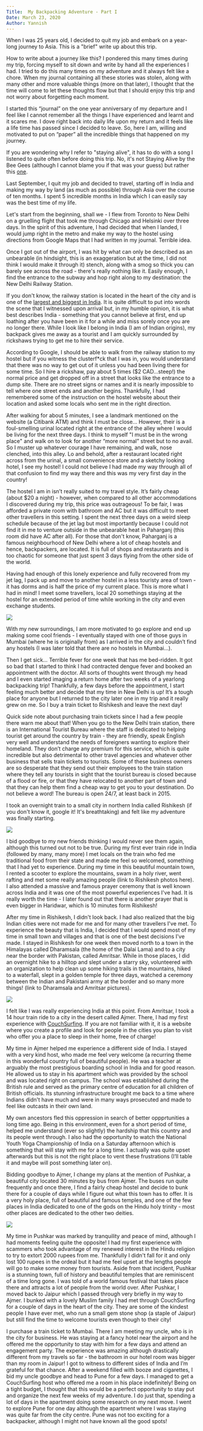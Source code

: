 ```yaml
---
Title:  My Backpacking Adventure - Part I
Date: March 23, 2020
Author: Yannish
---
```

When I was 25 years old, I decided to quit my job and embark on a year-long journey to Asia. This is a "brief" write up about this trip.

How to write about a journey like this? I pondered this many times during my trip, forcing myself to sit down and write by hand all the experiences I had. I tried to do this many times on my adventure and it always felt like a chore. When my journal containing all these stories was stolen, along with many other and more valuable things (more on that later), I thought that the time will come to let these thoughts flow but that I should enjoy this trip and not worry about forgetting each moment.

I started this “journal” on the one year anniversary of my departure and I feel like I cannot remember all the things I have experienced and learnt and it scares me. I dove right back into daily life upon my return and it feels like a life time has passed since I decided to leave. So, here I am, willing and motivated to put on “paper” all the incredible things that happened on my journey.

If you are wondering why I refer to "staying alive", it has to do with a song I listened to quite often before doing this trip. No, it's not Staying Alive by the Bee Gees (although I cannot blame you if that was your guess) but rather this [one](https://www.youtube.com/watch?v=NucJk8TxyRg).

Last September, I quit my job and decided to travel, starting off in India and making my way by land (as much as possible) through Asia over the course of ten months. I spent 5 incredible months in India which I can easily say was the best time of my life.

Let's start from the beginning, shall we - I flew from Toronto to New Delhi on a gruelling flight that took me through Chicago and Helsinki over three days. In the spirit of this adventure, I had decided that when I landed, I would jump right in the metro and make my way to the hostel using directions from Google Maps that I had written in my journal. Terrible idea.

Once I got out of the airport, I was hit by what can only be described as an unbearable (in hindsight, this is an exaggeration but at the time, I did not think I would make it through it) stench, along with a smog so thick you can barely see across the road - there's really nothing like it. Easily enough, I find the entrance to the subway and hop right along to my destination: the New Delhi Railway Station. 

If you don't know, the railway station is located in the heart of the city and is one of the [largest and biggest in India](https://en.wikipedia.org/wiki/New_Delhi_railway_station). It is quite difficult to put into words the scene that I witnessed upon arrival but, in my humble opinion, it is what best describes India - something that you cannot believe at first, end up loathing after you have been in it for a while and miss sorely once you are no longer there. While I look like I belong in India (I am of Indian origins), my backpack gives me away as a tourist and I am quickly surrounded by rickshaws trying to get me to hire their service. 

According to Google, I should be able to walk from the railway station to my hostel but if you witness the clusterf*ck that I was in, you would understand that there was no way to get out of it unless you had been living there for some time. So I hire a rickshaw, pay about 5 times ($2 CAD…steep!) the normal price and get dropped off in a street that looks like the entrance to a dump site. There are no street signs or names and it is nearly impossible to tell where one street ends and another begins. Thankfully, I had remembered some of the instruction on the hostel website about their location and asked some locals who sent me in the right direction. 

After walking for about 5 minutes, I see a landmark mentioned on the website (a Citibank ATM) and think I must be close... However, their is a foul-smelling urinal located right at the entrance of the alley where I would be living for the next three days. I think  to myself "I must be in the wrong place" and walk on to look for another “more normal” street but to no avail. So I muster up whatever courage I have remaining, and walk, nose clenched, into this alley. Lo and behold, after a restaurant located right across from the urinal, a small convenience store and a sketchy looking hotel, I see my hostel! I could not believe I had made my way through all of that confusion to find my way there and this was my very first day in the country!

The hostel I am in isn’t really suited to my travel style. It’s fairly cheap (about $20 a night) - however, when compared to all other accommodations I discovered during my trip, this price was outrageous! To be fair, I was afforded a private room with bathroom and AC but it was difficult to meet other travellers in this setting. I spent the next three days on a weird sleep schedule because of the jet lag but most importantly because I could not find it in me to venture outside in the unbearable heat in Paharganj (this room did have AC after all). For those that don't know, Paharganj is a famous neighbourhood of New Delhi where a lot of cheap hostels and hence, backpackers, are located. It is full of shops and restaurants and is too chaotic for someone that just spent 3 days flying from the other side of the world. 

Having had enough of this lonely experience and fully recovered from my jet lag, I pack up and move to another hostel in a less touristy area of town - it has dorms and is half the price of my current place. This is more what I had in mind! I meet some travellers, local 20 somethings staying at the hostel for an extended period of time while working in the city and even exchange students. 

<img src="https://lh3.googleusercontent.com/W0UR1bMe8-ZLkFsz7VZmRNY6tAqxX6E9UGLO_jZkEF1iw6SM33NP5lXY_T0nYZN6fGd8iv4s-47QoYteOTAeangOehU9O5-2NSVOD0Po6e7rZPZlBIJ26DxiUQcfUVBN0J7l5V_Y86o" />

With my new surroundings, I am more motivated to go explore and end up making some cool friends - I eventually stayed with one of those guys in Mumbai (where he is originally from) as I arrived in the city and couldn’t find any hostels (I was later told that there are no hostels in Mumbai…). 

Then I get sick… Terrible fever for one week that has me bed-ridden. It got so bad that I started to think I had contracted dengue fever and booked an appointment with the doctor. All sorts of thoughts went through my head and I even started imaging a return home after two weeks of a yearlong backpacking trip! Thankfully, a few days before the appointment, I start feeling much better and decide that my time in New Delhi is up! It’s a tough place for anyone but I returned to the city later one in my trip and it really grew on me. So I buy a train ticket to Rishikesh and leave the next day!

Quick side note about purchasing train tickets since I had a few people there warn me about that! When you go to the New Delhi train station, there is an International Tourist Bureau where the staff is dedicated to helping tourist get around the country by train - they are friendly, speak English very well and understand the needs of foreigners wanting to explore their homeland. They don’t charge any premium for this service, which is quite incredible but also detrimental to other travel agencies and whatever other business that sells train tickets to tourists. Some of these business owners are so desperate that they send out their employees to the train station where they tell any tourists in sight that the tourist bureau is closed because of a flood or fire, or that they have relocated to another part of town and that they can help them find a cheap way to get you to your destination. Do not believe a word! The bureau is open 24/7, at least back in 2015.

I took an overnight train to a small city in northern India called Rishikesh (if you don't know it, google it! It's breathtaking) and felt like my adventure was finally starting.

<img src="https://lh3.googleusercontent.com/mnwuS3D7K4GDGx5dLaRCnFQhPrbMFJc0qF4xpJTt9XWSsJQOts_rNOCdP_wJIECNGxzHV2hRNcdKyZp1d7P2J0QPeILmGrOeVG6xw9TKAGVkXu3zdCAxpCw-QT2VIMxS9wc7oxlrXQI" />

I bid goodbye to my new friends thinking I would never see them again, although this turned out not to be true. During my first ever train ride in India (followed by many, many more) I met locals on the train who fed me traditional food from their state and made me feel so welcomed, something that I had yet to experience. During my time in this beautiful mountain town, I rented a scooter to explore the mountains, swam in a holy river, went rafting and met some really amazing people (link to Rishikesh photos here). I also attended a massive and famous prayer ceremony that is well known across India and it was one of the most powerful experiences I've had. It is really worth the time - I later found out that there is another prayer that is even bigger in Haridwar, which is 10 minutes form Rishikesh! 

After my time in Rishikesh, I didn't look back. I had also realized that the big Indian cities were not made for me and for many other travellers I've met. To experience the beauty that is India, I decided that I would spend most of my time in small town and villages and that is one of the best decisions I've made. I stayed in Rishikesh for one week then moved north to a town in the Himalayas called Dharamsala (the home of the Dalai Lama) and to a city near the border with Pakistan, called Amritsar. While in those places, I did an overnight hike to a hilltop and slept under a starry sky, volunteered with an organization to help clean up some hiking trails in the mountains, hiked to a waterfall, slept in a golden temple for three days, watched a ceremony between the Indian and Pakistani army at the border and so many more things! (link to Dharamsala and Amritsar pictures).

<img src="https://lh3.googleusercontent.com/jloXr_jG0EN8-z6bvidlwk0xECBuhuSjHz_UJSJMTgSiSXZmKgaYaUtU-UTV3ca-Ay4o6IL_i_67kFUzz8wAnqHb3Zi1KQQB-p1AWYxm1VvXTYp9IwBY8TH0vUr3Rn0qawBiLg2t3T4" />

I felt like I was really experiencing India at this point. From Amritsar, I took a 14 hour train ride to a city in the desert called Ajmer. There, I had my first experience with [CouchSurfing](https://www.couchsurfing.com/). If you are not familiar with it, it is a website where you create a profile and look for people in the cities you plan to visit who offer you a place to sleep in their home, free of charge! 

My time in Ajmer helped me experience a different side of India. I stayed with a very kind host, who made me feel very welcome (a recurring theme in this wonderful country full of beautiful people). He was a teacher at arguably the most prestigious boarding school in India and for good reason. He allowed us to stay in his apartment which was provided by the school and was located right on campus. The school was established during the British rule and served as the primary centre of education for all children of British officials. Its stunning infrastructure brought me back to a time where Indians didn't have much and were in many ways prosecuted and made to feel like outcasts in their own land. 

My own ancestors fled this oppression in search of better oppprtunities a long time ago. Being in this environment, even for a short period of time, helped me understand (ever so slightly) the hardship that this country and its people went through. I also had the opportunity to watch the National Youth Yoga Championship of India on a Saturday afternoon which is something that will stay with me for a long time. I actually was quite upset afterwards but this is not the right place to vent these frustrations (I’ll table it and maybe will post something later on). 

Bidding goodbye to Ajmer, I change my plans at the mention of Pushkar, a beautiful city located 30 minutes by bus from Ajmer. The buses run quite frequently and once there, I find a fairly cheap hostel and decide to bunk there for a couple of days while I figure out what this town has to offer. It is a very holy place, full of beautiful and famous temples, and one of the few places in India dedicated to one of the gods on the Hindu holy trinity - most other places are dedicated to the other two deities.

<img src="https://lh3.googleusercontent.com/gJPfYxIjfCrGJFBg7wJSmd-9xrYLcC8LpVrxVbm9EJkyqm5vUjuuzLigiajfwNW-vLb80DVleZ5C-VpT6ipqN0USvReK5U4g_uOksEQVqeqC-mM2a8ss4kX3IrE9OksWEem8YsKOgOg" />

My time in Pushkar was marked by tranquility and peace of mind, although I had moments feeling quite the opposite! I had my first experience with scammers who took advantage of my renewed interest in the Hindu religion to try to extort 2000 rupees from me. Thankfully I didn't fall for it and only lost 100 rupees in the ordeal but it had me feel upset at the lengths people will go to make some money from tourists. Aside from that incident, Pushkar is a stunning town, full of history and beautiful temples that are reminiscent of a time long gone. I was told of a world famous festival that takes place there and attracts a lot of people from the world over. After Pushkar, I moved back to Jaipur which I passed through very briefly in my way to Ajmer. I bunked with a lovely Muslim family I had met through CouchSurfing for a couple of days in the heart of the city. They are some of the kindest people I have ever met, who run a small gem stone shop (a staple of Jaipur) but still find the time to welcome tourists even though to their city!

I purchase a train ticket to Mumbai. There I am meeting my uncle, who is in the city for business. He was staying at a fancy hotel near the airport and he offered me the opportunity to stay with him for a few days and attend an engagement party. The experience was amazing although drastically different from my travels so far - the bathroom in our hotel room was bigger than my room in Jaipur! I got to witness to different sides of India and I’m grateful for that chance. After a weekend filled with booze and cigarettes, I bid my uncle goodbye and head to Pune for a few days. I managed to get a CouchSurfing host who offered me a room in his place indefinitely! Being on a tight budget, I thought that this would be a perfect opportunity to stay put and organize the next few weeks of my adventure. I do just that, spending a lot of days in the apartment doing some research on my next move. I went to explore Pune for one day although the apartment where I was staying was quite far from the city centre. Pune was not too exciting for a backpacker, although I might not have known all the good spots!